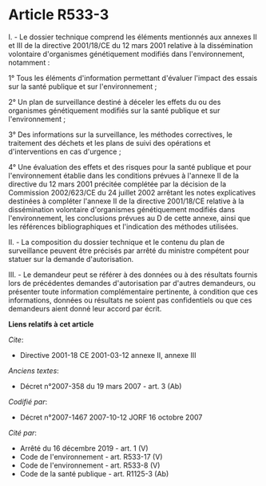 # Article R533-3

I. - Le dossier technique comprend les éléments mentionnés aux annexes II et III de la directive 2001/18/CE du 12 mars 2001
relative à la dissémination volontaire d'organismes génétiquement modifiés dans l'environnement, notamment :

1° Tous les éléments d'information permettant d'évaluer l'impact des essais sur la santé publique et sur l'environnement ;

2° Un plan de surveillance destiné à déceler les effets du ou des organismes génétiquement modifiés sur la santé publique et
sur l'environnement ;

3° Des informations sur la surveillance, les méthodes correctives, le traitement des déchets et les plans de suivi des
opérations et d'interventions en cas d'urgence ;

4° Une évaluation des effets et des risques pour la santé publique et pour l'environnement établie dans les conditions
prévues à l'annexe II de la directive du 12 mars 2001 précitée complétée par la décision de la Commission 2002/623/CE du 24
juillet 2002 arrêtant les notes explicatives destinées à compléter l'annexe II de la directive 2001/18/CE relative à la
dissémination volontaire d'organismes génétiquement modifiés dans l'environnement, les conclusions prévues au D de cette
annexe, ainsi que les références bibliographiques et l'indication des méthodes utilisées.

II. - La composition du dossier technique et le contenu du plan de surveillance peuvent être précisés par arrêté du ministre
compétent pour statuer sur la demande d'autorisation.

III. - Le demandeur peut se référer à des données ou à des résultats fournis lors de précédentes demandes d'autorisation par
d'autres demandeurs, ou présenter toute information complémentaire pertinente, à condition que ces informations, données ou
résultats ne soient pas confidentiels ou que ces demandeurs aient donné leur accord par écrit.

**Liens relatifs à cet article**

_Cite_:

  - Directive 2001-18 CE 2001-03-12 annexe II, annexe III

_Anciens textes_:

  - Décret  n°2007-358 du 19 mars 2007 - art. 3 (Ab)

_Codifié par_:

  - Décret n°2007-1467 2007-10-12 JORF 16 octobre 2007

_Cité par_:

  - Arrêté du 16 décembre 2019 - art. 1 (V)
  - Code de l'environnement - art. R533-17 (V)
  - Code de l'environnement - art. R533-8 (V)
  - Code de la santé publique - art. R1125-3 (Ab)
